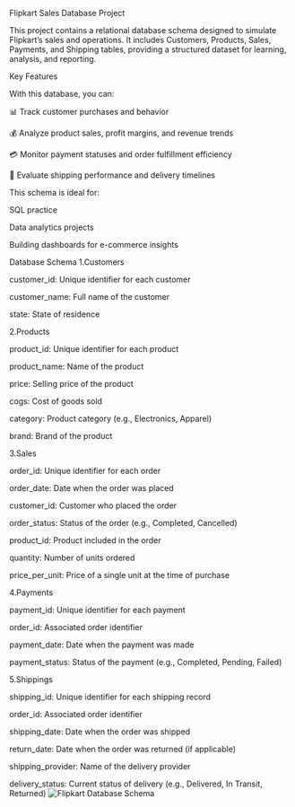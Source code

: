 Flipkart Sales Database Project

This project contains a relational database schema designed to simulate Flipkart’s sales and operations. It includes Customers, Products, Sales, Payments, and Shipping tables, providing a structured dataset for learning, analysis, and reporting.

Key Features

With this database, you can:

📊 Track customer purchases and behavior

💰 Analyze product sales, profit margins, and revenue trends

💳 Monitor payment statuses and order fulfillment efficiency

🚚 Evaluate shipping performance and delivery timelines

This schema is ideal for:

SQL practice

Data analytics projects

Building dashboards for e-commerce insights

Database Schema
1.Customers

customer_id: Unique identifier for each customer

customer_name: Full name of the customer

state: State of residence

2.Products

product_id: Unique identifier for each product

product_name: Name of the product

price: Selling price of the product

cogs: Cost of goods sold

category: Product category (e.g., Electronics, Apparel)

brand: Brand of the product

3.Sales

order_id: Unique identifier for each order

order_date: Date when the order was placed

customer_id: Customer who placed the order

order_status: Status of the order (e.g., Completed, Cancelled)

product_id: Product included in the order

quantity: Number of units ordered

price_per_unit: Price of a single unit at the time of purchase

4.Payments

payment_id: Unique identifier for each payment

order_id: Associated order identifier

payment_date: Date when the payment was made

payment_status: Status of the payment (e.g., Completed, Pending, Failed)

5.Shippings

shipping_id: Unique identifier for each shipping record

order_id: Associated order identifier

shipping_date: Date when the order was shipped

return_date: Date when the order was returned (if applicable)

shipping_provider: Name of the delivery provider

delivery_status: Current status of delivery (e.g., Delivered, In Transit, Returned)
![Flipkart Database Schema](flipkart_schema.png)
